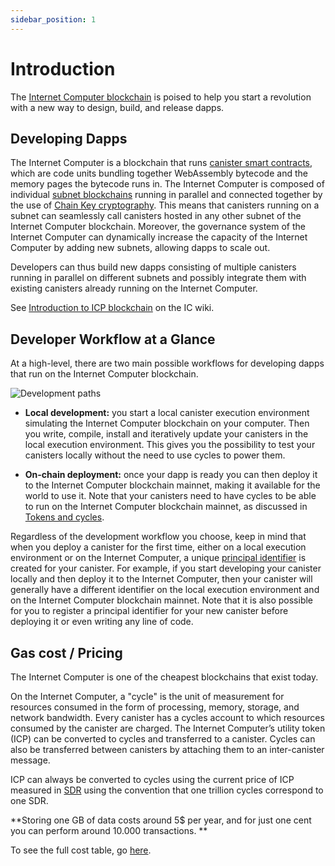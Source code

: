 ```yaml
---
sidebar_position: 1
---
```

# Introduction

The [Internet Computer blockchain](https://wiki.internetcomputer.org/wiki/Introduction_to_ICP) is poised to help you start a revolution with a new way to design, build, and release dapps.

## Developing Dapps

The Internet Computer is a blockchain that runs [canister smart contracts](https://internetcomputer.org/how-it-works/architecture-of-the-internet-computer/#canister-smart-contracts), which are code units bundling together WebAssembly bytecode and the memory pages the bytecode runs in. The Internet Computer is composed of individual [subnet blockchains](https://internetcomputer.org/how-it-works/architecture-of-the-internet-computer/#subnet-architecture) running in parallel and connected together by the use of [Chain Key cryptography](https://internetcomputer.org/how-it-works/#Chain-key-cryptography). This means that canisters running on a subnet can seamlessly call canisters hosted in any other subnet of the Internet Computer blockchain. Moreover, the governance system of the Internet Computer can dynamically increase the capacity of the Internet Computer by adding new subnets, allowing dapps to scale out.

Developers can thus build new dapps consisting of multiple canisters running in parallel on different subnets and possibly integrate them with existing canisters already running on the Internet Computer.

See [Introduction to ICP blockchain](https://wiki.internetcomputer.org/wiki/Introduction_to_ICP) on the IC wiki.

## Developer Workflow at a Glance

At a high-level, there are two main possible workflows for developing dapps that run on the Internet Computer blockchain.

![Development paths](_attachments/local-remote-path-workflow.svg)

- **Local development:** you start a local canister execution environment simulating the Internet Computer blockchain on your computer. Then you write, compile, install and iteratively update your canisters in the local execution environment. This gives you the possibility to test your canisters locally without the need to use cycles to power them.

- **On-chain deployment:** once your dapp is ready you can then deploy it to the Internet Computer blockchain mainnet, making it available for the world to use it. Note that your canisters need to have cycles to be able to run on the Internet Computer blockchain mainnet, as discussed in [Tokens and cycles](/concepts/tokens-cycles.md).

Regardless of the development workflow you choose, keep in mind that when you deploy a canister for the first time, either on a local execution environment or on the Internet Computer, a unique [principal identifier](/references/glossary.md#principal) is created for your canister. For example, if you start developing your canister locally and then deploy it to the Internet Computer, then your canister will generally have a different identifier on the local execution environment and on the Internet Computer blockchain mainnet. Note that it is also possible for you to register a principal identifier for your new canister before deploying it or even writing any line of code.

## Gas cost / Pricing

The Internet Computer is one of the cheapest blockchains that exist today. 

On the Internet Computer, a "cycle" is the unit of measurement for resources consumed in the form of processing, memory, storage, and network bandwidth. Every canister has a cycles account to which resources consumed by the canister are charged. The Internet Computer’s utility token (ICP) can be converted to cycles and transferred to a canister. Cycles can also be transferred between canisters by attaching them to an inter-canister message.

ICP can always be converted to cycles using the current price of ICP measured in [SDR](https://en.wikipedia.org/wiki/Special_drawing_rights) using the convention that one trillion cycles correspond to one SDR.

**Storing one GB of data costs around 5$ per year, and for just one cent you can perform around 10.000 transactions. **

To see the full cost table, go [here](./gas-cost.md).